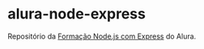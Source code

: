# alura-node-express

Repositório da [Formação Node.js com Express](https://www.alura.com.br/formacao-node-js-express) do Alura.
